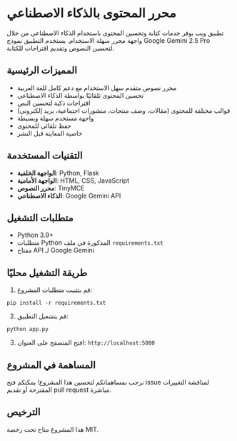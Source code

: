 # محرر المحتوى بالذكاء الاصطناعي

تطبيق ويب يوفر خدمات كتابة وتحسين المحتوى باستخدام الذكاء الاصطناعي من خلال واجهة محرر سهلة الاستخدام. يستخدم التطبيق نموذج Google Gemini 2.5 Pro لتحسين النصوص وتقديم اقتراحات للكتابة.

## المميزات الرئيسية

- محرر نصوص متقدم سهل الاستخدام مع دعم كامل للغة العربية
- تحسين المحتوى تلقائيًا بواسطة الذكاء الاصطناعي
- اقتراحات ذكية لتحسين النص
- قوالب مختلفة للمحتوى (مقالات، وصف منتجات، منشورات اجتماعية، بريد إلكتروني)
- واجهة مستخدم سهلة وبسيطة
- حفظ تلقائي للمحتوى
- خاصية المعاينة قبل النشر

## التقنيات المستخدمة

- **الواجهة الخلفية**: Python, Flask
- **الواجهة الأمامية**: HTML, CSS, JavaScript
- **محرر النصوص**: TinyMCE
- **الذكاء الاصطناعي**: Google Gemini API

## متطلبات التشغيل

- Python 3.9+
- متطلبات Python المذكورة في ملف `requirements.txt`
- مفتاح API لـ Google Gemini

## طريقة التشغيل محليًا

1. قم بتثبيت متطلبات المشروع:
```
pip install -r requirements.txt
```

2. قم بتشغيل التطبيق:
```
python app.py
```

3. افتح المتصفح على العنوان: `http://localhost:5000`

## المساهمة في المشروع

نرحب بمساهماتكم لتحسين هذا المشروع! يمكنكم فتح issue لمناقشة التغييرات المقترحة أو تقديم pull request مباشرة.

## الترخيص

هذا المشروع متاح تحت رخصة MIT.